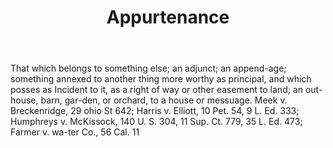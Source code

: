 ---
title: Appurtenance
letter: A
permalink: "/definitions/appurtenance.html"
body: That which belongs to something else; an adjunct; an append-age; something annexed
  to another thing more worthy as principal, and which posses as Incident to it, as
  a right of way or other easement to land; an out-house, barn, gar-den, or orchard,
  to a house or messuage. Meek v. Breckenridge, 29 ohio St 642; Harris v. Elliott,
  10 Pet. 54, 9 L. Ed. 333; Humphreys v. McKissock, 140 U. S. 304, 11 Sup. Ct. 779,
  35 L. Ed. 473; Farmer v. wa-ter Co., 56 Cal. 11
published_at: '2018-07-07'
source: Black's Law Dictionary
layout: post
---